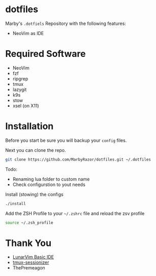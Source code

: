 # dotfiles

Marby's `.dotfiels` Repository with the following features:

- NeoVim as IDE

# Required Software

- NeoVim
- fzf
- ripgrep
- tmux
- lazygit
- k9s
- stow
- xsel (on X11)

# Installation 

Before you start be sure you will backup your `config` files.

Next you can clone the repo.
```sh
git clone https://github.com/MarbyRazor/dotfiles.git ~/.dotfiles
```

Todo: 
- Renaming lua folder to custom name
- Check configurstion to yout needs

Install (stowing) the configs
```sh
./install
```

Add the ZSH Profile to your `~/.zshrc` file and reload the zsv profile
```sh
source ~/.zsh_profile
```

# Thank You

- [LunarVim Basic IDE](https://github.com/LunarVim/nvim-basic-ide) 
- [tmux-sessionizer](https://github.com/edr3x/tmux-sessionizer) 
- ThePremeagon
